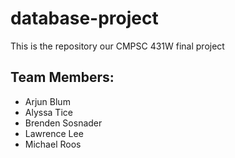 # database-project

This is the repository our CMPSC 431W final project

## Team Members:
* Arjun Blum
* Alyssa Tice
* Brenden Sosnader
* Lawrence Lee
* Michael Roos
